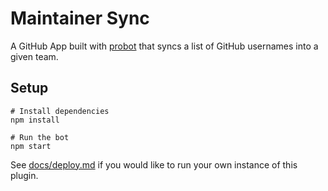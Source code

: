 # Maintainer Sync

A GitHub App built with [probot](https://github.com/probot/probot) that syncs a list of GitHub usernames into a given team.

## Setup

```
# Install dependencies
npm install

# Run the bot
npm start
```

See [docs/deploy.md](docs/deploy.md) if you would like to run your own instance of this plugin.
